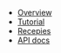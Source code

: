 <!-- docs/_sidebar.md -->

* [Overview](/readme.md)
* [Tutorial](tutorial/readme.md)
* [Recepies](recepies/readme.md)
* [API docs](api/readme.md)
